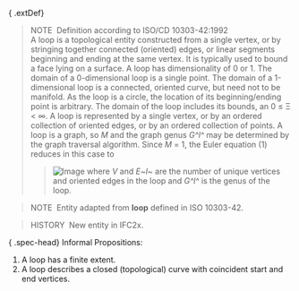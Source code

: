 { .extDef}
> NOTE&nbsp; Definition according to ISO/CD 10303-42:1992  
> A loop is a topological entity constructed from a single vertex, or by stringing together connected (oriented) edges, or linear segments beginning and ending at the same vertex. It is typically used to bound a face lying on a surface. A loop has dimensionality of 0 or 1. The domain of a 0-dimensional loop is a single point. The domain of a 1-dimensional loop is a connected, oriented curve, but need not to be manifold. As the loop is a circle, the location of its beginning/ending point is arbitrary. The domain of the loop includes its bounds, an 0 &le; &Xi; &lt; &infin;. A loop is represented by a single vertex, or by an ordered collection of oriented edges, or by an ordered collection of points. A loop is a graph, so _M_ and the graph genus _G^l^_ may be determined by the graph traversal algorithm. Since _M_ = 1, the Euler equation (1) reduces in this case to 
>> ![Image](../../../../../../figures/ifcloop-math1.gif)
>  where _V_ and _E~l~_ are the number of unique vertices and oriented edges in the loop and _G^l^_ is the genus of the loop.

> NOTE&nbsp; Entity adapted from **loop** defined in ISO 10303-42.

> HISTORY&nbsp; New entity in IFC2x.

{ .spec-head}
Informal Propositions:

1. A loop has a finite extent.
2. A loop describes a closed (topological) curve with coincident start and end vertices.
